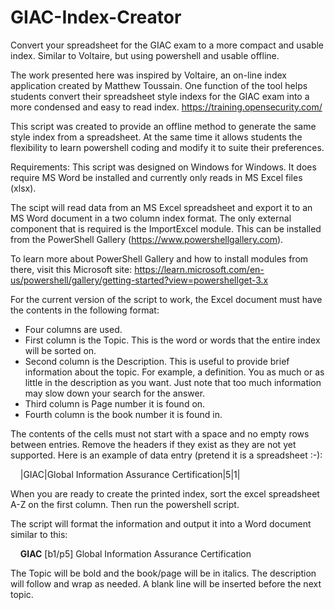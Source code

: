 # GIAC-Index-Creator
Convert your spreadsheet for the GIAC exam to a more compact and usable index. Similar to Voltaire, but using powershell and usable offline.

The work presented here was inspired by Voltaire, an on-line index application created by 
Matthew Toussain. One function of the tool helps students convert their spreadsheet style
indexs for the GIAC exam into a more condensed and easy to read index.
https://training.opensecurity.com/

This script was created to provide an offline method to generate the same style index from a 
spreadsheet. At the same time it allows students the flexibility to learn powershell coding 
and modify it to suite their preferences.

Requirements:
  This script was designed on Windows for Windows. It does require MS Word be installed and 
  currently only reads in MS Excel files (xlsx).

The scipt will read data from an MS Excel spreadsheet and export it to an MS Word document 
in a two column index format. The only external component that is required is the 
ImportExcel module. This can be installed from the PowerShell Gallery 
(https://www.powershellgallery.com).

To learn more about PowerShell Gallery and how to install modules from there, visit this Microsoft site: 
 https://learn.microsoft.com/en-us/powershell/gallery/getting-started?view=powershellget-3.x

For the current version of the script to work, the Excel document must have the contents in the 
following format:
  - Four columns are used.
  - First column is the Topic. This is the word or words that the entire index will be sorted on.
  - Second column is the Description. This is useful to provide brief information about the
    topic. For example, a definition. You as much or as little in the description as you want. Just
    note that too much information may slow down your search for the answer.
  - Third column is Page number it is found on.
  - Fourth column is the book number it is found in.

The contents of the cells must not start with a space and no empty rows between entries.
Remove the headers if they exist as they are not yet supported.
Here is an example of data entry (pretend it is a spreadsheet :-):

&nbsp;&nbsp;&nbsp;&nbsp;|GIAC|Global Information Assurance Certification|5|1|
   
When you are ready to create the printed index, sort the excel spreadsheet A-Z on the first column.
Then run the powershell script.

The script will format the information and output it into a Word document similar to this:
   
&nbsp;&nbsp;&nbsp;&nbsp;<b>GIAC</b> [b1/p5] Global Information Assurance Certification

The Topic will be bold and the book/page will be in italics. The description will follow and wrap as needed.
A blank line will be inserted before the next topic.

